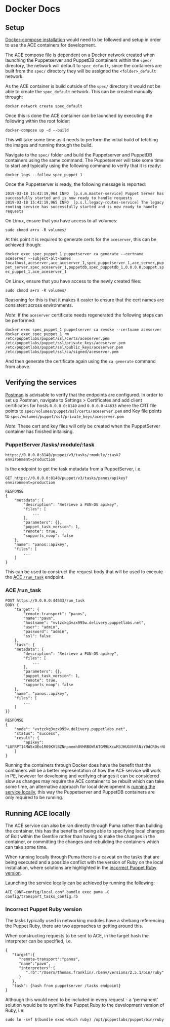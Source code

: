 # Docker Docs

## Setup

[Docker-compose installation](https://docs.docker.com/compose/install/) would need to be followed and setup in order to use the ACE containers for development.


The ACE compose file is dependent on a Docker network created when launching the Puppetserver and PuppetDB containers within the `spec/` directory, the network will default to `spec_default`, since the containers are built from the `spec/` directory they will be assigned the `<folder>_default` network.

As the ACE container is build outside of the `spec/` directory it would not be able to create the `spec_default` network. This can be created manually through:

```
docker network create spec_default
```

Once this is done the ACE container can be launched by executing the following within the root folder:

```
docker-compose up -d --build
```

This will take some time as it needs to perform the initial build of fetching the images and running through the build.

Navigate to the `spec/` folder and build the Puppetserver and PuppetDB containers using the same command. The Puppetserver will take some time to start and typically using the following command to verify that it is ready:

```
docker logs --follow spec_puppet_1
```

Once the Puppetserver is ready, the following message is reported:

```
2019-03-18 15:42:19,964 INFO  [p.s.m.master-service] Puppet Server has successfully started and is now ready to handle requests
2019-03-18 15:42:19,965 INFO  [p.s.l.legacy-routes-service] The legacy routing service has successfully started and is now ready to handle requests
```

On Linux, ensure that you have access to all volumes:

```
sudo chmod a+rx -R volumes/
```

At this point it is required to generate certs for the `aceserver`, this can be achieved though:

`docker exec spec_puppet_1 puppetserver ca generate --certname aceserver --subject-alt-names localhost,aceserver,ace_aceserver_1,spec_puppetserver_1,ace_server,puppet_server,spec_aceserver_1,puppetdb,spec_puppetdb_1,0.0.0.0,puppet,spec_puppet_1,ace_aceserver_1`

On Linux, ensure that you have access to the newly created files:

```
sudo chmod a+rx -R volumes/
```

Reasoning for this is that it makes it easier to ensure that the cert names are consistent across environments.

_Note_: If the `aceserver` certificate needs regenerated the following steps can be performed:

```
docker exec spec_puppet_1 puppetserver ca revoke --certname aceserver
docker exec spec_puppet_1 rm /etc/puppetlabs/puppet/ssl/certs/aceserver.pem /etc/puppetlabs/puppet/ssl/private_keys/aceserver.pem /etc/puppetlabs/puppet/ssl/public_keys/aceserver.pem /etc/puppetlabs/puppet/ssl/ca/signed/aceserver.pem
```

And then generate the certificate again using the `ca generate` command from above.

## Verifying the services

[Postman](https://www.getpostman.com/) is advisable to verify that the endpoints are configured. In order to set up Postman, navigate to Settings > Certificates and add client certificates for hosts `0.0.0.0:8140` and `0.0.0.0:44633` where the CRT file points to `spec/volumes/puppet/ssl/certs/aceserver.pem` and Key file points to `spec/volumes/puppet/ssl/private_keys/aceserver.pem`

*Note*: These cert and key files will only be created when the PuppetServer container has finished initalising.

### PuppetServer /tasks/:module/:task

```
https://0.0.0.0:8140/puppet/v3/tasks/:module/:task?environment=production
```

Is the endpoint to get the task metadata from a PuppetServer, i.e.

```
GET https://0.0.0.0:8140/puppet/v3/tasks/panos/apikey?environment=production

RESPONSE
{
    "metadata": {
        "description": "Retrieve a PAN-OS apikey",
        "files": [
            ...
        ],
        "parameters": {},
        "puppet_task_version": 1,
        "remote": true,
        "supports_noop": false
    },
    "name": "panos::apikey",
    "files": [
        ...
    ]
}
```

This can be used to construct the request body that will be used to execute the [ACE `/run_task`](#ace-runtask) endpoint.

### ACE /run_task

```
POST https://0.0.0.0:44633/run_task
BODY {
	"target": {
		"remote-transport": "panos",
		"name":"pavm",
		"hostname": "vvtzckq3vzx995w.delivery.puppetlabs.net",
		"user": "admin",
		"password": "admin",
		"ssl": false
	},
	"task": {
    "metadata": {
        "description": "Retrieve a PAN-OS apikey",
        "files": [
            ...
        ],
        "parameters": {},
        "puppet_task_version": 1,
        "remote": true,
        "supports_noop": false
    },
    "name": "panos::apikey",
    "files": [
        ...
    ]
}}

RESPONSE
{
    "node": "vvtzckq3vzx995w.delivery.puppetlabs.net",
    "status": "success",
    "result": {
        "apikey": "LUFRPT14MW5xOEo1R09KVlBZNnpnemh0VHRBOWl6TGM9bXcwM3JHUGVhRlNiY0dCR0srNERUQT09"
    }
}
```

Running the containers through Docker does have the benefit that the containers will be a better representation of how the ACE service will work in PE, however for developing and verifying changes it can be considered slow as changes may require the ACE container to be rebuilt which can take some time, an alternative approach for local development is [running the service locally](#running-ace-locally), this way the Puppetserver and PuppetDB containers are only required to be running.

## Running ACE locally

The ACE service can also be ran directly through Puma rather than building the container, this has the benefits of being able to specifying local changes of Bolt within the Gemfile rather than having to make the changes in the container, or committing the changes and rebuilding the containers which can take some time.

When running locally through Puma there is a caveat on the tasks that are being executed and a possible conflict with the version of Ruby on the local installation, where solutions are highlighted in the [incorrect Puppet Ruby version](#incorrect-puppet-ruby-version).

Launching the service locally can be achieved by running the following:

```
ACE_CONF=config/local.conf bundle exec puma -C config/transport_tasks_config.rb
```

### Incorrect Puppet Ruby version

The tasks typically used in networking modules have a shebang referencing the Puppet Ruby, there are two approaches to getting around this.

When constructing requests to be sent to ACE, in the target hash the interpreter can be specified, i.e.

```
{
   "target":{
      "remote-transport":"panos",
      "name":"pavm",
      "interpreters":{
         ".rb":"/Users/thomas.franklin/.rbenv/versions/2.5.1/bin/ruby"
      }
   },
   "task": {hash from puppetserver /tasks endpoint}
}
```

Although this would need to be included in every request - a 'permanent' solution would be to symlink the Puppet Ruby to the development version of Ruby, i.e.

```
sudo ln -svf $(bundle exec which ruby) /opt/puppetlabs/puppet/bin/ruby
```
